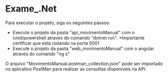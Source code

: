 # Exame_.Net

Para executar o projeto, siga os seguintes passos:

  - Execute o projeto da pasta "api_movimentoManual" com o cmd/powershell atraves do comando "dotnet run". *Importante certificar que está rodando na porta 5001
  - Execute o projeto da pasta "web_movimentoManual" com o angular atraves do comando "ng s"
  
 O arquivo "MovimentoManual.postman_collection.json" pode ser importado no aplicativo PostMan para realizar as consultas disponiveis na API.
